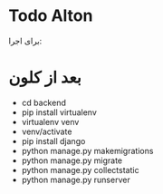 
# Todo Alton

برای اجرا:
# بعد از کلون
- cd backend
- pip install virtualenv
- virtualenv venv
- venv/activate
- pip install django
- python manage.py makemigrations
- python manage.py migrate
- python manage.py collectstatic
- python manage.py runserver
